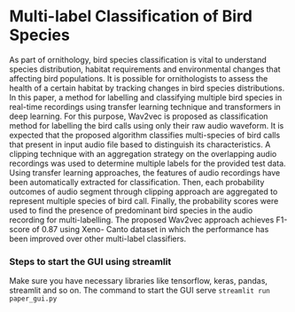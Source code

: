 # Multi-label Classification of Bird Species

As part of ornithology, bird species classification is vital to understand species distribution,
habitat requirements and environmental changes that affecting bird populations. It is possible for
ornithologists to assess the health of a certain habitat by tracking changes in bird species distributions. In
this paper, a method for labelling and classifying multiple bird species in real-time recordings using transfer
learning technique and transformers in deep learning. For this purpose, Wav2vec is proposed as
classification method for labelling the bird calls using only their raw audio waveform. It is expected that the
proposed algorithm classifies multi-species of bird calls that present in input audio file based to distinguish
its characteristics. A clipping technique with an aggregation strategy on the overlapping audio recordings
was used to determine multiple labels for the provided test data. Using transfer learning approaches, the
features of audio recordings have been automatically extracted for classification. Then, each probability
outcomes of audio segment through clipping approach are aggregated to represent multiple species of bird
call. Finally, the probability scores were used to find the presence of predominant bird species in the audio
recording for multi-labelling. The proposed Wav2vec approach achieves F1-score of 0.87 using Xeno-
Canto dataset in which the performance has been improved over other multi-label classifiers.


### Steps to start the GUI using streamlit
Make sure you have necessary libraries like tensorflow, keras, pandas, streamlit and so on. 
The command to start the GUI serve ``` streamlit run paper_gui.py ```
